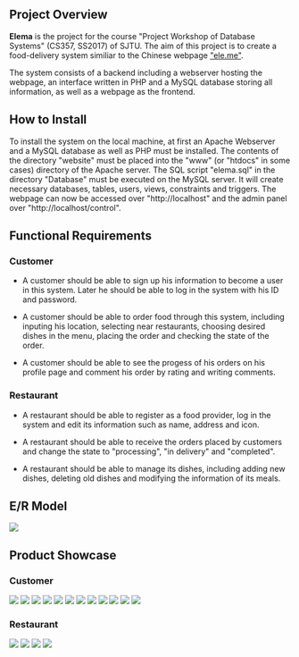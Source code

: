 ## Project Overview

**Elema** is the project for the course "Project Workshop of Database Systems" (CS357, SS2017) of SJTU. The aim of this project is to create a food-delivery system similiar to the Chinese webpage ["ele.me"](https://www.ele.me/home/). 

The system consists of a backend including a webserver hosting the webpage, an interface written in PHP and a MySQL database storing all information, as well as a webpage as the frontend. 

## How to Install

To install the system on the local machine, at first an Apache Webserver and a MySQL database as well as PHP must be installed. The contents of the directory "website" must be placed into the "www" (or "htdocs" in some cases) directory of the Apache server. The SQL script "elema.sql" in the directory "Database" must be executed on the MySQL server. It will create necessary databases, tables, users, views, constraints and triggers. The webpage can now be accessed over "http://localhost" and the admin panel over "http://localhost/control".

## Functional Requirements

### Customer

* A customer should be able to sign up his information to become a user in this system. Later he should be able to log in the system with his ID and password.

* A customer should be able to order food through this system, including inputing his location, selecting near restaurants, choosing desired dishes in the menu, placing the order and checking the state of the order.

* A customer should be able to see the progess of his orders on his profile page and comment his order by rating and writing comments.

### Restaurant

* A restaurant should be able to register as a food provider, log in the system and edit its information such as name, address and icon.

* A restaurant should be able to receive the orders placed by customers and change the state to "processing", "in delivery" and "completed".

* A restaurant should be able to manage its dishes, including adding new dishes, deleting old dishes and modifying the information of its meals.

## E/R Model

![](/Showcase/ERDiagram.jpg)

## Product Showcase

### Customer
![](/Showcase/Customer/1.png) ![](/Showcase/Customer/2.png)
![](/Showcase/Customer/3.png) ![](/Showcase/Customer/4.png)
![](/Showcase/Customer/5.png) ![](/Showcase/Customer/6.png)
![](/Showcase/Customer/7.png) ![](/Showcase/Customer/8.png)
![](/Showcase/Customer/9.png) ![](/Showcase/Customer/10.png)
![](/Showcase/Customer/11.png) ![](/Showcase/Customer/12.png)

### Restaurant
![](/Showcase/Restaurant/1.png) ![](/Showcase/Restaurant/2.png)
![](/Showcase/Restaurant/3.png) ![](/Showcase/Restaurant/4.png)  
